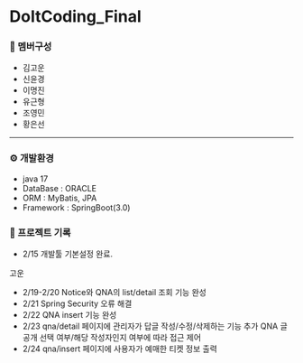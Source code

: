 # DoItCoding_Final

### 👥 멤버구성
 - 김고운
 - 신윤경
 - 이명진
 - 유근형
 - 조영민
 - 황은선
<hr>

### ⚙️ 개발환경
 - java 17
 - DataBase : ORACLE
 - ORM : MyBatis, JPA
 - Framework : SpringBoot(3.0)

### 📝 프로젝트 기록
 - 2/15 개발툴 기본설정 완료.

고운
 - 2/19-2/20 Notice와 QNA의 list/detail 조회 기능 완성
 - 2/21 Spring Security 오류 해결
 - 2/22 QNA insert 기능 완성
 - 2/23 qna/detail 페이지에 관리자가 답글 작성/수정/삭제하는 기능 추가
        QNA 글 공개 선택 여부/해당 작성자인지 여부에 따라 접근 제어
 - 2/24 qna/insert 페이지에 사용자가 예매한 티켓 정보 출력